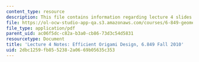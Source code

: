 ```yaml
---
content_type: resource
description: This file contains information regarding lecture 4 slides.
file: https://ol-ocw-studio-app-qa.s3.amazonaws.com/courses/6-849-geometric-folding-algorithms-linkages-origami-polyhedra-fall-2012/2dbc1259fb8552382a0669b05635c353_MIT6_849F12_L04.pdf
file_type: application/pdf
parent_uid: ac06f5dc-c82a-b3a0-cb86-73d3c54d5831
resourcetype: Document
title: 'Lecture 4 Notes: Efficient Origami Design, 6.849 Fall 2010'
uid: 2dbc1259-fb85-5238-2a06-69b05635c353
---
```

